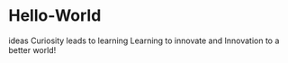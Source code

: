 # Hello-World
ideas
Curiosity leads to learning Learning to innovate and Innovation to a better world!

